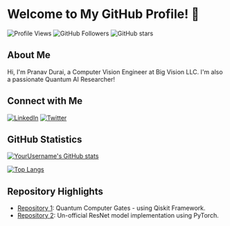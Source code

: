 # Welcome to My GitHub Profile! 👋

![Profile Views](https://komarev.com/ghpvc/?username=pranavdurai10&color=brightgreen)
![GitHub Followers](https://img.shields.io/github/followers/pranavdurai10?label=Follow&style=social)
![GitHub stars](https://img.shields.io/github/stars/pranavdurai10?affiliations=OWNER%2CCOLLABORATOR&style=social)

## About Me

Hi, I'm Pranav Durai, a Computer Vision Engineer at Big Vision LLC. I'm also a passionate Quantum AI Researcher! 

## Connect with Me

[![LinkedIn](https://img.shields.io/badge/LinkedIn-pranavdurai-blue)](https://https://www.linkedin.com/in/pranav-durai/)
[![Twitter](https://img.shields.io/badge/Twitter-pranavdurai10-blue)](https://https://twitter.com/pranavdurai10)

## GitHub Statistics

[![YourUsername's GitHub stats](https://github-readme-stats.vercel.app/api?username=pranavdurai10&show_icons=true&theme=dark)](https://github.com/pranavdurai10/pranavdurai10)

[![Top Langs](https://github-readme-stats.vercel.app/api/top-langs/?username=pranavdurai10&layout=compact&theme=dark)](https://https://github.com/pranavdurai10/pranavdurai10)

## Repository Highlights

- [Repository 1](https://https://github.com/pranavdurai10/quantum-gates): Quantum Computer Gates - using Qiskit Framework.
- [Repository 2](https://github.com/YourUsername/Repository2): Un-official ResNet model implementation using PyTorch.